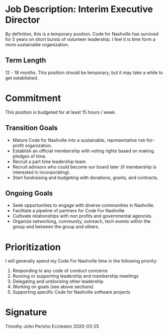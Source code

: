 # Job Description: Interim Executive Director
By definition, this is a temporary position.
Code for Nashville has survived for 5 years on short bursts of volunteer leadership.
I feel it is time form a more sustainable organization.

## Term Length
12 - 18 months.
This position should be temporary, but it may take a while to get established.

# Commitment
This position is budgeted for at least 15 hours / week.

## Transition Goals
- Mature Code for Nashville into a sustainable, representative not-for-profit organization.
- Establish an official membership with voting rights based on making pledges of time.
- Recruit a part time leadership team.
- Recruit advisors who could become our board later (if membership is interested in incorporating).
- Start fundraising and budgeting with donations, grants, and contracts.

## Ongoing Goals
- Seek opportunities to engage with diverse communities in Nashville.
- Facilitate a pipeline of partners for Code For Nashville.
- Cultivate relationships with non profits and governmental agencies.
- Organize networking, community, outreach, tech events within the group and between the group and others.

# Prioritization
I will generally spend my Code For Nashville time in the following priority:

1. Responding to any code of conduct concerns
1. Running or supporting leadership and membership meetings
1. Delegating and unblocking other leadership
1. Working on goals (see above sections)
1. Supporting specific Code for Nashville software projects

# Signature
Timothy John Perisho Eccleston 2020-03-25
